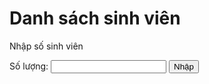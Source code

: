 <html>
<head>
<h1> Danh sách sinh viên </h1>
</head>

  
<body>
<p>Nhập số sinh viên</p>
Số lượng: <input type="text" id="myText" value="">
<button onclick="myFunction()"> Nhập </button>
<script>
function myFunction() {
var x = document.getElementById("myText").value;
var y = 1;
  while(y <= x){
    document.write ("<p>Mã sinh viên</p>");
    <input type="text" value="">
    document.write ("<p>Họ và tên</p>");
    <input type="text" value="">
    document.write ("<p>Ngày tháng năm sinh</p>");
    <input type="text" value="">
    document.write ("<p>Lớp học</p>");
    <input type="text" value="">
    document.write ("<p>Điểm GPA</p>");
    <input type="text" value="">
    y++;
}
}
</script>

</body>
</html>
